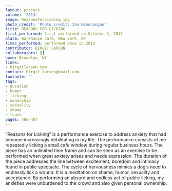 ```yaml
---
layout: project
volume: '2013'
image: ReasonsForLicking.jpg
photo_credit: 'Photo credit: Ian Hinonangan'
title: REASONS FOR LICKING
first_performed: first performed on October 5, 2013
place: Warehouse Cafe, New York, NY
times_performed: performed once in 2013
contributor: BIRGIT LARSON
collaborators: []
home: Brooklyn, NY
links:
- birgitlarson.com
contact: birgit.larson@gmail.com
footnote: ''
tags:
- duration
- humor
- licking
- ownership
- sexuality
- shame
- touch
pages: 486-487
---
```


“Reasons for Licking” is a performance exercise to address anxiety that had become increasingly debilitating in my life. The performance consists of me repeatedly licking a small cafe window during regular business hours. The piece has an unlimited time frame and can be seen as an exercise to be performed when great anxiety arises and needs expression. The duration of the piece addresses the line between excitement, boredom and intimacy found in public spectacle. The cycle of nervousness mimics a dog’s need to endlessly lick a wound. It is a meditation on shame, humor, sexuality and acceptance. By performing an absurd and endless act of public licking, my anxieties were unburdened to the crowd and also given personal ownership.
